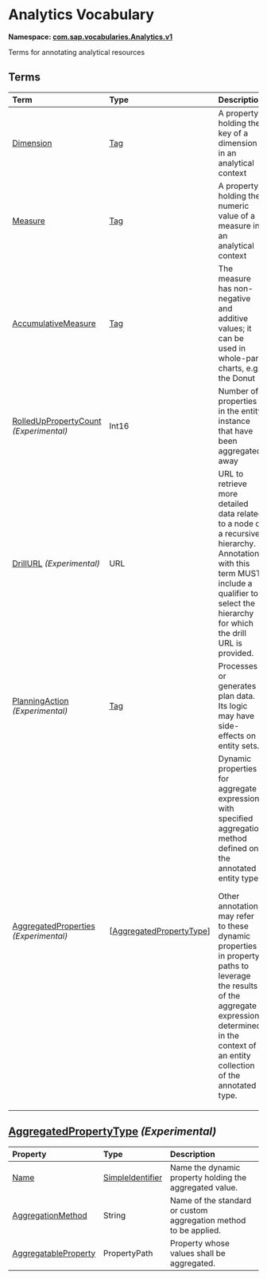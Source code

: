 # Analytics Vocabulary
**Namespace: [com.sap.vocabularies.Analytics.v1](Analytics.xml)**

Terms for annotating analytical resources


## Terms

Term|Type|Description
:---|:---|:----------
[Dimension](Analytics.xml#L43)|[Tag](https://github.com/oasis-tcs/odata-vocabularies/blob/master/vocabularies/Org.OData.Core.V1.md#Tag)|<a name="Dimension"></a>A property holding the key of a dimension in an analytical context
[Measure](Analytics.xml#L49)|[Tag](https://github.com/oasis-tcs/odata-vocabularies/blob/master/vocabularies/Org.OData.Core.V1.md#Tag)|<a name="Measure"></a>A property holding the numeric value of a measure in an analytical context
[AccumulativeMeasure](Analytics.xml#L53)|[Tag](https://github.com/oasis-tcs/odata-vocabularies/blob/master/vocabularies/Org.OData.Core.V1.md#Tag)|<a name="AccumulativeMeasure"></a>The measure has non-negative and additive values; it can be used in whole-part charts, e.g. the Donut
[RolledUpPropertyCount](Analytics.xml#L58) *(Experimental)*|Int16|<a name="RolledUpPropertyCount"></a>Number of properties in the entity instance that have been aggregated away
[DrillURL](Analytics.xml#L63) *(Experimental)*|URL|<a name="DrillURL"></a>URL to retrieve more detailed data related to a node of a recursive hierarchy. Annotations with this term MUST include a qualifier to select the hierarchy for which the drill URL is provided.
[PlanningAction](Analytics.xml#L74) *(Experimental)*|[Tag](https://github.com/oasis-tcs/odata-vocabularies/blob/master/vocabularies/Org.OData.Core.V1.md#Tag)|<a name="PlanningAction"></a>Processes or generates plan data. Its logic may have side-effects on entity sets.
[AggregatedProperties](Analytics.xml#L82) *(Experimental)*|\[[AggregatedPropertyType](#AggregatedPropertyType)\]|<a name="AggregatedProperties"></a>Dynamic properties for aggregate expressions with specified aggregation method defined on the annotated entity type.<p>             Other annotations may refer to these dynamic properties in property paths to leverage the results of the aggregate expression              determined in the context of an entity collection of the annotated type.           </p>

## <a name="AggregatedPropertyType"></a>[AggregatedPropertyType](Analytics.xml#L94) *(Experimental)*


Property|Type|Description
:-------|:---|:----------
[Name](Analytics.xml#L96)|[SimpleIdentifier](Common.md#SimpleIdentifier)|Name the dynamic property holding the aggregated value.
[AggregationMethod](Analytics.xml#L100)|String|Name of the standard or custom aggregation method to be applied.
[AggregatableProperty](Analytics.xml#L103)|PropertyPath|Property whose values shall be aggregated.
